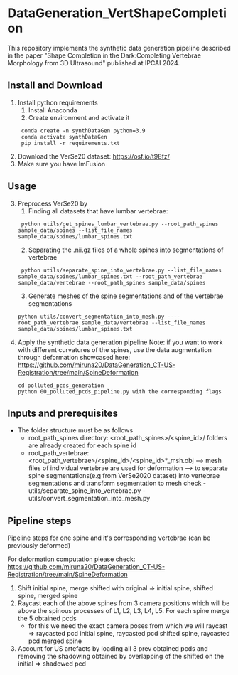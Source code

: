 # DataGeneration_VertShapeCompletion
This repository implements the synthetic data generation pipeline described in the paper "Shape Completion in the Dark:Completing Vertebrae Morphology from 3D Ultrasound"
published at IPCAI 2024.

## Install and Download
1. Install python requirements
   1. Install Anaconda 
   2. Create environment and activate it 
   ```
    conda create -n synthDataGen python=3.9
    conda activate synthDataGen
    pip install -r requirements.txt
   ```
2. Download the VerSe20 dataset: https://osf.io/t98fz/
3. Make sure you have ImFusion 

##  Usage

3. Preprocess VerSe20 by
   1. Finding all datasets that have lumbar vertebrae:
   ```
    python utils/get_spines_lumbar_vertebrae.py --root_path_spines sample_data/spines --list_file_names sample_data/spines/lumbar_spines.txt
   ```
   2. Separating the .nii.gz files of a whole spines into segmentations of vertebrae 
   ```
    python utils/separate_spine_into_vertebrae.py --list_file_names sample_data/spines/lumbar_spines.txt --root_path_vertebrae sample_data/vertebrae --root_path_spines sample_data/spines
   ```
   3. Generate meshes of the spine segmentations and of the vertebrae segmentations 
   ```
   python utils/convert_segmentation_into_mesh.py ----root_path_vertebrae sample_data/vertebrae --list_file_names sample_data/spines/lumbar_spines.txt
   ```
4. Apply the synthetic data generation pipeline 
    Note: if you want to work with different curvatures of the spines, use the data augmentation 
    through deformation showcased here: https://github.com/miruna20/DataGeneration_CT-US-Registration/tree/main/SpineDeformation
    ```
    cd polluted_pcds_generation
    python 00_polluted_pcds_pipeline.py with the corresponding flags 
    ```

## Inputs and prerequisites
- The folder structure must be as follows 
    - root_path_spines directory:
        <root_path_spines>/<spine_id>/ folders are already created for each spine id
    - root_path_vertebrae:
        <root_path_vertebrae>/<spine_id>/<spine_id>*_msh.obj --> mesh files of individual vertebrae are used for deformation
        --> to separate spine segmentations(e.g from VerSe2020 dataset) into vertebrae segmentations and transform segmentation to mesh check 
            - utils/separate_spine_into_vertebrae.py
            - utils/convert_segmentation_into_mesh.py

## Pipeline steps              
Pipeline steps for one spine and it's corresponding vertebrae (can be previously deformed)

For deformation computation please check: https://github.com/miruna20/DataGeneration_CT-US-Registration/tree/main/SpineDeformation

1. Shift initial spine, merge shifted with original 
        => initial spine, shifted spine, merged spine 
2. Raycast each of the above spines from 3 camera positions which will be above the spinous
processes of L1, L2, L3, L4, L5. For each spine merge the 5 obtained pcds
    - for this we need the exact camera poses from which we will raycast
    => raycasted pcd initial spine, raycasted pcd shifted spine, raycasted pcd merged spine 
3. Account for US artefacts by loading all 3 prev obtained pcds and removing the shadowing 
obtained by overlapping of the shifted on the initial 
    => shadowed pcd

